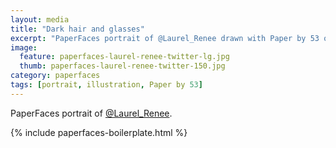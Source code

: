 ```yaml
---
layout: media
title: "Dark hair and glasses"
excerpt: "PaperFaces portrait of @Laurel_Renee drawn with Paper by 53 on an iPad."
image: 
  feature: paperfaces-laurel-renee-twitter-lg.jpg
  thumb: paperfaces-laurel-renee-twitter-150.jpg
category: paperfaces
tags: [portrait, illustration, Paper by 53]
---
```


PaperFaces portrait of [@Laurel_Renee](http://twitter.com/Laurel_Renee).

{% include paperfaces-boilerplate.html %}